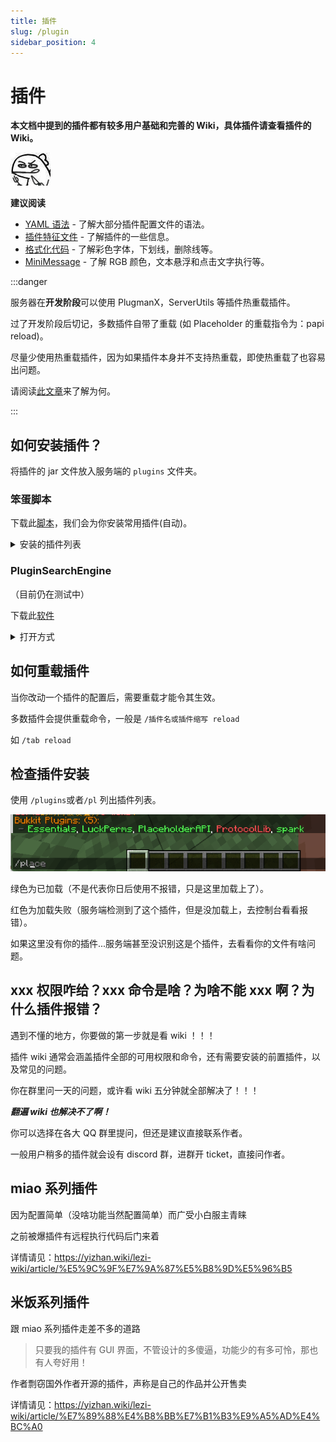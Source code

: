 ```yaml
---
title: 插件
slug: /plugin
sidebar_position: 4
---
```


# 插件

**本文档中提到的插件都有较多用户基础和完善的 Wiki，具体插件请查看插件的 Wiki。**

![](_images/概览/餐叉.jpg)

**建议阅读**

- [YAML 语法](/docs-java/advance/YAML/YAML.md) - 了解大部分插件配置文件的语法。
- [插件特征文件](/docs-java/process/plugin/plugin-signature-file.md) - 了解插件的一些信息。
- [格式化代码](/docs-java/advance/format-code.md) - 了解彩色字体，下划线，删除线等。
- [MiniMessage](/docs-java/advance/MiniMessage.md) - 了解 RGB 颜色，文本悬浮和点击文字执行等。

:::danger

服务器在**开发阶段**可以使用 PlugmanX，ServerUtils 等插件热重载插件。

过了开发阶段后切记，多数插件自带了重载 (如 Placeholder 的重载指令为：papi reload)。

尽量少使用热重载插件，因为如果插件本身并不支持热重载，即使热重载了也容易出问题。

请阅读[此文章](https://madelinemiller.dev/blog/problem-with-reload/)来了解为何。

:::

## 如何安装插件？

将插件的 jar 文件放入服务端的 `plugins` 文件夹。

### 笨蛋脚本

下载此[脚本](https://github.com/lilingfengdev/NitWiki-Script/releases/download/windows-latest/auto-install-depend.exe)，我们会为你安装常用插件(自动)。

<details>
  <summary>安装的插件列表</summary>

- ProtocolLib 必备前置
- Luckperms 权限管理插件
- PlaceholderAPI 必备前置
- PlugManx 插件管理
- WorldEdit 创世神
- EssentialsX 基础插件
- Multiverse-Core 多世界管理
- ~~ViaVersion，ViaBackwards 跨版本~~
- AuthMe 登陆插件
- SkinRestorer 皮肤管理/皮肤修复
- TrChat 聊天插件
- MiniMotd MOTD 插件

Via 自动安装已经移动到[此处](./other/Via/Via.md#笨蛋脚本)

</details>

### PluginSearchEngine

（目前仍在测试中）

下载此[软件](https://github.com/lilingfengdev/PluginSearchEngine/releases/download/windows-latest/main.exe)

<details>
<summary>打开方式</summary>
1. 双击打开软件。
2. 在搜索框中输入关键字，点击搜索按钮。
3. 双击链接将其复制到剪贴板。
4. 在浏览器地址栏中粘贴链接，可以看见插件的详情。
</details>

## 如何重载插件

当你改动一个插件的配置后，需要重载才能令其生效。

多数插件会提供重载命令，一般是 `/插件名或插件缩写 reload`

如 `/tab reload`

## 检查插件安装

使用 `/plugins`或者`/pl` 列出插件列表。

![](_images/概览/插件列表.png)

绿色为已加载（不是代表你日后使用不报错，只是这里加载上了）。

红色为加载失败（服务端检测到了这个插件，但是没加载上，去控制台看看报错）。

如果这里没有你的插件...服务端甚至没识别这是个插件，去看看你的文件有啥问题。

## xxx 权限咋给？xxx 命令是啥？为啥不能 xxx 啊？为什么插件报错？

遇到不懂的地方，你要做的第一步就是看 wiki ！！！

插件 wiki 通常会涵盖插件全部的可用权限和命令，还有需要安装的前置插件，以及常见的问题。

你在群里问一天的问题，或许看 wiki 五分钟就全部解决了！！！

**_翻遍 wiki 也解决不了啊！_**

你可以选择在各大 QQ 群里提问，但还是建议直接联系作者。

一般用户稍多的插件就会设有 discord 群，进群开 ticket，直接问作者。

## miao 系列插件

因为配置简单（没啥功能当然配置简单）而广受小白服主青睐

之前被爆插件有远程执行代码后门来着

详情请见：https://yizhan.wiki/lezi-wiki/article/%E5%9C%9F%E7%9A%87%E5%B8%9D%E5%96%B5

## 米饭系列插件

跟 miao 系列插件走差不多的道路

> 只要我的插件有 GUI 界面，不管设计的多傻逼，功能少的有多可怜，那也有人夸好用！

作者剽窃国外作者开源的插件，声称是自己的作品并公开售卖

详情请见：https://yizhan.wiki/lezi-wiki/article/%E7%89%88%E4%B8%BB%E7%B1%B3%E9%A5%AD%E4%BC%A0

